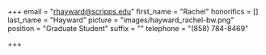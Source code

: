 +++
email = "rhayward@scripps.edu"
first_name = "Rachel"
honorifics = []
last_name = "Hayward"
picture = "images/hayward_rachel-bw.png"
position = "Graduate Student"
suffix = ""
telephone = "(858) 784-8469"

+++
